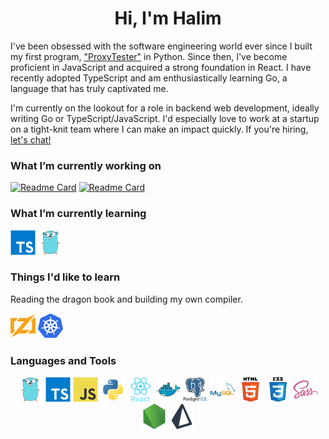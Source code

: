 <h1 align="center">Hi, I'm Halim</h1>

<p>I've been obsessed with the software engineering world ever since I built my first program, <a href="https://github.com/HMouaziz/proxytester">"ProxyTester"</a> in Python. Since then, I've become proficient in JavaScript and acquired a strong foundation in React. I have recently adopted TypeScript and am enthusiastically learning Go, a language that has truly captivated me.</p>

<p>I'm currently on the lookout for a role in backend web development, ideally writing Go or TypeScript/JavaScript. I'd especially love to work at a startup on a tight-knit team where I can make an impact quickly. If you're hiring, <a href="https://www.linkedin.com/in/hmouaziz/">let's chat!</a></p>

<h3 align="left">What I’m currently working on</h3>

[![Readme Card](https://github-readme-stats.vercel.app/api/pin/?username=hmouaziz&repo=GoSysMon&theme=transparent&showicons=true)](https://github.com/hmouaziz/gosysmon) [![Readme Card](https://github-readme-stats.vercel.app/api/pin/?username=hmouaziz&repo=Backend-Technology-Exploration-And-Analysis&theme=transparent&showicons=true)](https://github.com/hmouaziz/Backend-Technology-Exploration-And-Analysis) 

<h3 align="left">What I’m currently learning</h3>
<p>
  <img src="https://raw.githubusercontent.com/devicons/devicon/master/icons/typescript/typescript-original.svg" alt="typescript" width="40" height="40"/>
  <img src="https://raw.githubusercontent.com/devicons/devicon/master/icons/go/go-original.svg" alt="go" width="40" height="40"/> 
</p>

<h3 align="left">Things I'd like to learn</h3>
<p>Reading the dragon book and building my own compiler.</p>
<p>
  <img src="https://raw.githubusercontent.com/devicons/devicon/master/icons/zig/zig-original.svg" alt="zig" width="40" height="40"/>
  <img src="https://raw.githubusercontent.com/devicons/devicon/master/icons/kubernetes/kubernetes-plain.svg" alt="kubernetes" width="40" height="40"/>
</p>

<h3 align="left">Languages and Tools</h3>
<p align="center">
  <img src="https://raw.githubusercontent.com/devicons/devicon/master/icons/go/go-original.svg" alt="go" width="40" height="40"/> 
  <img src="https://raw.githubusercontent.com/devicons/devicon/master/icons/typescript/typescript-original.svg" alt="typescript" width="40" height="40"/>
  <img src="https://raw.githubusercontent.com/devicons/devicon/master/icons/javascript/javascript-original.svg" alt="javascript" width="40" height="40"/> 
  <img src="https://raw.githubusercontent.com/devicons/devicon/master/icons/python/python-original.svg" alt="python" width="40" height="40"/>
  <img src="https://raw.githubusercontent.com/devicons/devicon/master/icons/react/react-original-wordmark.svg" alt="react" width="40" height="40"/> 
  <img src="https://raw.githubusercontent.com/devicons/devicon/master/icons/docker/docker-original.svg" alt="docker" width="40" height="40"/>
  <img src="https://raw.githubusercontent.com/devicons/devicon/master/icons/postgresql/postgresql-original-wordmark.svg" alt="postgresql" width="40" height="40"/> 
  <img src="https://raw.githubusercontent.com/devicons/devicon/master/icons/mysql/mysql-original-wordmark.svg" alt="mysql" width="40" height="40"/> 
  <img src="https://raw.githubusercontent.com/devicons/devicon/master/icons/html5/html5-original-wordmark.svg" alt="html" width="40" height="40"/>
  <img src="https://raw.githubusercontent.com/devicons/devicon/master/icons/css3/css3-original-wordmark.svg" alt="css" width="40" height="40"/>
  <img src="https://raw.githubusercontent.com/devicons/devicon/master/icons/sass/sass-original.svg" alt="sass" width="40" height="40"/>
  <img src="https://raw.githubusercontent.com/devicons/devicon/master/icons/nodejs/nodejs-original.svg" alt="nodejs" width="40" height="40"/>
  <img src="https://raw.githubusercontent.com/devicons/devicon/master/icons/prisma/prisma-original.svg" alt="prisma" width="40" height="40"/>
</p>
